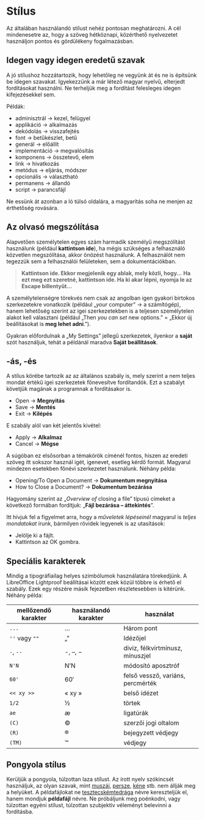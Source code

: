 # Stílus

Az általában használandó stílust nehéz pontosan meghatározni. A cél mindenesetre az, hogy a szöveg hétköznapi, közérthető nyelvezetet használjon pontos és gördülékeny fogalmazásban.

## Idegen vagy idegen eredetű szavak

A jó stílushoz hozzátartozik, hogy lehetőleg ne vegyünk át és ne is építsünk be idegen szavakat. Igyekezzünk a már létező magyar nyelvű, elterjedt fordításokat használni. Ne terheljük meg a fordítást felesleges idegen kifejezésekkel sem.

Példák:

 - adminisztrál → kezel, felügyel
 - applikáció → alkalmazás
 - dekódolás → visszafejtés
 - font → betűkészlet, betű
 - generál → előállít
 - implementáció → megvalósítás
 - komponens → összetevő, elem
 - link → hivatkozás
 - metódus → eljárás, módszer
 - opcionális → választható
 - permanens → állandó
 - script → parancsfájl

Ne essünk át azonban a ló túlsó oldalára, a magyarítás soha ne menjen az érthetőség rovására.

## Az olvasó megszólítása

Alapvetően személytelen egyes szám harmadik személyű megszólítást használunk (például **kattintson ide**), ha mégis szükséges a felhasználó közvetlen megszólítása, akkor önözést használunk. A felhasználót nem tegezzük sem a felhasználói felületeken, sem a dokumentációkban.

> **Kattintson ide. Ekkor megjelenik egy ablak, mely közli, hogy…**
> **Ha ezt meg ezt szeretné, kattintson ide. Ha ki akar lépni, nyomja le az Escape billentyűt…**

A személytelenségre törekvés nem csak az angolban igen gyakori birtokos szerkezetekre vonatkozik (például „_your_ computer” → a számítógép), hanem lehetőség szerint az igei szerkezetekben is a teljesen személytelen alakot kell választani (például „Then _you can set_ new options.” = „Ekkor új beállításokat is **meg lehet adni**.”).

 Gyakran előfordulnak a „My Settings” jellegű szerkezetek, ilyenkor a **saját** szót használjuk, tehát a példánál maradva **Saját beállítások**.

## -ás, -és

A stílus körébe tartozik az az általános szabály is, mely szerint a nem teljes mondat értékű igei szerkezetek főnevesítve fordítandók. Ezt a szabályt követjük magának a programnak a fordításakor is.

 - Open → **Megnyitás**
 - Save → **Mentés**
 - Exit → **Kilépés**

E szabály alól van két jelentős kivétel:

 - Apply → **Alkalmaz**
 - Cancel → **Mégse**

A súgóban ez elsősorban a témakörök címénél fontos, hiszen az eredeti szöveg itt sokszor használ igét, igenevet, esetleg kérdő formát. Magyarul mindezen esetekben főnévi szerkezetet használunk. Néhány példa:

 - Opening/To Open a Document → **Dokumentum megnyitása**
 - How to Close a Document? → **Dokumentum bezárása**

Hagyomány szerint az „_Overview of_ closing a file” típusú címeket a következő formában fordítjuk: „**Fájl bezárása – áttekintés**”.

Itt hívjuk fel a figyelmet arra, hogy a _műveletek lépéseinél_ magyarul is _teljes mondatokat_ írunk, bármilyen rövidek legyenek is az utasítások:

 - Jelölje ki a fájlt.
 - Kattintson az OK gombra.

## Speciális karakterek

Mindig a tipográfiailag helyes szimbólumok használatára törekedjünk. A LibreOffice Lightproof beállításai között ezek közül többre is érhető el szabály. Ezek egy részére másik fejezetben részletesebben is kitérünk. Néhány példa:

|mellőzendő karakter|használandó karakter|használat|
|-|-|-|
|`...`|…|Három pont|
|`''` vagy `""`|„”|Idézőjel|
|`-`, `--`|-, –, −|diviz, félkvirtmínusz, mínuszjel|
|`N'N`|N’N|módosító aposztróf|
|`60'`|60′|felső vessző, variáns, percmérték|
|`<< xy >>`|« xy »|belső idézet|
|`1/2`|½|törtek|
|`ae`|æ|ligatúrák|
|`(C)`|©️|szerzői jogi oltalom|
|`(R)`|®️|bejegyzett védjegy|
|`(TM)`|™️|védjegy|

## Pongyola stílus

Kerüljük a pongyola, túlzottan laza stílust. Az írott nyelv szókincsét használjuk, az olyan szavak, mint <u>muszáj</u>, <u>persze</u>, <u>kéne</u> stb. nem állják meg a helyüket. A példafájlokat ne <u>tesztecskémtedrága</u> névre kereszteljük el, hanem mondjuk **példafájl** névre. Ne próbáljunk meg poénkodni, vagy túlzottan egyéni stílust, túlzottan szubjektív véleményt belevinni a fordításba.

